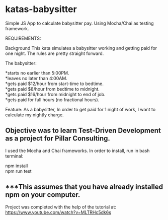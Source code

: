 # katas-babysitter
Simple JS App to calculate babysitter pay. Using Mocha/Chai as testing framework.

REQUIREMENTS:

Background
This kata simulates a babysitter working and getting paid for one night. The rules are pretty straight forward.

The babysitter:

*starts no earlier than 5:00PM.  
*leaves no later than 4:00AM.  
*gets paid $12/hour from start-time to bedtime.  
*gets paid $8/hour from bedtime to midnight.  
*gets paid $16/hour from midnight to end of job.  
*gets paid for full hours (no fractional hours).  

Feature:
As a babysitter,
In order to get paid for 1 night of work,
I want to calculate my nightly charge.

Objective was to learn Test-Driven Development as a project for Pillar Consulting.
---------------------------------------------------------------------------------------------------
I used the Mocha and Chai frameworks. In order to install, run in bash terminal:

npm install  
npm run test
 
***This assumes that you have already installed npm on your computer.
---------------------------------------------------------------------------------------------------

Project was completed with the help of the tutorial at: https://www.youtube.com/watch?v=MLTRHc5dk6s
